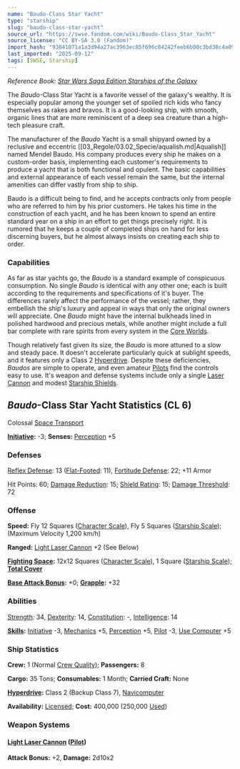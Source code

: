 ```yaml
---
name: "Baudo-Class Star Yacht"
type: "starship"
slug: "baudo-class-star-yacht"
source_url: "https://swse.fandom.com/wiki/Baudo-Class_Star_Yacht"
source_license: "CC BY-SA 3.0 (Fandom)"
import_hash: "93841071a1a3d94a27ac3963ec85f696c84242feeb6b00c3bd38c4a098fff6b9"
last_imported: "2025-09-12"
tags: [SWSE, Starship]
---
```

*Reference Book: [Star Wars Saga Edition Starships of the Galaxy](https://swse.fandom.com/wiki/Star_Wars_Saga_Edition_Starships_of_the_Galaxy)*

The *Baudo*-Class Star Yacht is a favorite vessel of the galaxy's wealthy. It is especially popular among the younger set of spoiled rich kids who fancy themselves as rakes and bravos. It is a good-looking ship, with smooth, organic lines that are more reminiscent of a deep sea creature than a high-tech pleasure craft.

The manufacturer of the *Baudo* Yacht is a small shipyard owned by a reclusive and eccentric [[03_Regole/03.02_Specie/aqualish.md|Aqualish]] named Mendel Baudo. His company produces every ship he makes on a custom-order basis, implementing each customer's requirements to produce a yacht that is both functional and opulent. The basic capabilities and external appearance of each vessel remain the same, but the internal amenities can differ vastly from ship to ship.

Baudo is a difficult being to find, and he accepts contracts only from people who are referred to him by his prior customers. He takes his time in the construction of each yacht, and he has been known to spend an entire standard year on a ship in an effort to get things precisely right. It is rumored that he keeps a couple of completed ships on hand for less discerning buyers, but he almost always insists on creating each ship to order.

### Capabilities
As far as star yachts go, the *Baudo* is a standard example of conspicuous consumption. No single *Baudo* is identical with any other one; each is built according to the requirements and specifications of it's buyer. The differences rarely affect the performance of the vessel; rather, they embellish the ship's luxury and appeal in ways that only the original owners will appreciate. One *Baudo* might have the internal bulkheads lined in polished hardwood and precious metals, while another might include a full bar complete with rare spirits from every system in the [Core Worlds](https://swse.fandom.com/wiki/Core_Worlds).

Though relatively fast given its size, the *Baudo* is more attuned to a slow and steady pace. It doesn't accelerate particularly quick at sublight speeds, and it features only a Class 2 [Hyperdrive](https://swse.fandom.com/wiki/Hyperdrive). Despite these deficiencies, *Baudos* are simple to operate, and even amateur [Pilots](https://swse.fandom.com/wiki/Pilots) find the controls easy to use. It's weapon and defense systems include only a single [Laser Cannon](https://swse.fandom.com/wiki/Laser_Cannon) and modest [Starship Shields](https://swse.fandom.com/wiki/Starship_Shields).

## *Baudo*-Class Star Yacht Statistics (CL 6)
Colossal [Space Transport](https://swse.fandom.com/wiki/Space_Transport)

**[Initiative](https://swse.fandom.com/wiki/Initiative):** -3; **Senses:** [Perception](https://swse.fandom.com/wiki/Perception) +5
### Defenses
[Reflex Defense](https://swse.fandom.com/wiki/Reflex_Defense_(Vehicles)): 13 ([Flat-Footed](https://swse.fandom.com/wiki/Flat-Footed): 11), [Fortitude Defense](https://swse.fandom.com/wiki/Fortitude_Defense_(Vehicles)): 22; +11 Armor

Hit Points: 60; [Damage Reduction](https://swse.fandom.com/wiki/Damage_Reduction): 15; [Shield Rating](https://swse.fandom.com/wiki/Shield_Rating): 15; [Damage Threshold](https://swse.fandom.com/wiki/Damage_Threshold_(Vehicles)): 72
### Offense
**Speed:** Fly 12 Squares ([Character Scale](https://swse.fandom.com/wiki/Character_Scale)), Fly 5 Squares ([Starship Scale](https://swse.fandom.com/wiki/Starship_Scale)); (Maximum Velocity 1,200 km/h)

**Ranged:** [Light Laser Cannon](https://swse.fandom.com/wiki/Light_Laser_Cannon) +2 (See Below)

**[Fighting Space](https://swse.fandom.com/wiki/Fighting_Space):** 12x12 Squares ([Character Scale](https://swse.fandom.com/wiki/Character_Scale)), 1 Square ([Starship Scale](https://swse.fandom.com/wiki/Starship_Scale)); **[Total Cover](https://swse.fandom.com/wiki/Total_Cover)**

**[Base Attack Bonus](https://swse.fandom.com/wiki/Base_Attack_Bonus):** +0; **[Grapple](https://swse.fandom.com/wiki/Grapple):** +32
### Abilities
[Strength](https://swse.fandom.com/wiki/Strength): 34, [Dexterity](https://swse.fandom.com/wiki/Dexterity): 14, [Constitution](https://swse.fandom.com/wiki/Constitution): -, [Intelligence](https://swse.fandom.com/wiki/Intelligence): 14

**[Skills](https://swse.fandom.com/wiki/Skills):** [Initiative](https://swse.fandom.com/wiki/Initiative) -3, [Mechanics](https://swse.fandom.com/wiki/Mechanics) +5, [Perception](https://swse.fandom.com/wiki/Perception) +5, [Pilot](https://swse.fandom.com/wiki/Pilot) -3, [Use Computer](https://swse.fandom.com/wiki/Use_Computer) +5
### Ship Statistics
**Crew:** 1 (Normal [Crew Quality](https://swse.fandom.com/wiki/Crew_Quality)); **Passengers:** 8

**Cargo:** 35 Tons; **Consumables:** 1 Month; **Carried Craft:** None

**[Hyperdrive](https://swse.fandom.com/wiki/Hyperdrive):** Class 2 (Backup Class 7), [Navicomputer](https://swse.fandom.com/wiki/Navicomputer)

**Availability:** [Licensed](https://swse.fandom.com/wiki/Licensed); **Cost:** 400,000 (250,000 [Used](https://swse.fandom.com/wiki/Used))
### Weapon Systems
#### **[Light Laser Cannon](https://swse.fandom.com/wiki/Light_Laser_Cannon) ([Pilot](https://swse.fandom.com/wiki/Pilot_(Vehicle_Combat)))**
**Attack Bonus:** +2, **Damage:** 2d10x2